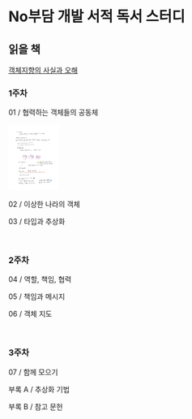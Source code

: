# No부담 개발 서적 독서 스터디


## 읽을 책 

[객체지향의 사실과 오해](https://book.naver.com/bookdb/book_detail.nhn?bid=9145968)


### 1주차

01 / 협력하는 객체들의 공동체

<img width="100" src="https://github.com/jeehge/Study/blob/master/Book%20Study/Images/KakaoTalk_Photo_2021-05-11-22-53-13.jpeg" alt="">

02 / 이상한 나라의 객체 

03 / 타입과 추상화

<br>

### 2주차

04 / 역할, 책임, 협력

05 / 책임과 메시지

06 / 객체 지도

<br>

### 3주차

07 / 함께 모으기

부록 A / 추상화 기법

부록 B / 참고 문헌


<br>

